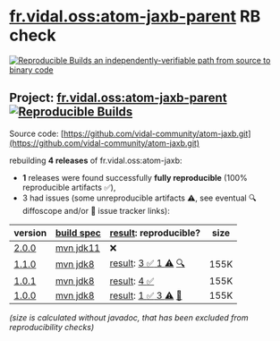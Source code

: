 [fr.vidal.oss:atom-jaxb-parent](https://central.sonatype.com/artifact/fr.vidal.oss/atom-jaxb-parent/versions) RB check
=======

[![Reproducible Builds](https://reproducible-builds.org/images/logos/rb.svg) an independently-verifiable path from source to binary code](https://reproducible-builds.org/)

## Project: [fr.vidal.oss:atom-jaxb-parent](https://central.sonatype.com/artifact/fr.vidal.oss/atom-jaxb-parent/versions) [![Reproducible Builds](https://img.shields.io/endpoint?url=https://raw.githubusercontent.com/jvm-repo-rebuild/reproducible-central/master/content/fr/vidal/oss/badge.json)](https://github.com/jvm-repo-rebuild/reproducible-central/blob/master/content/fr/vidal/oss/README.md)

Source code: [https://github.com/vidal-community/atom-jaxb.git](https://github.com/vidal-community/atom-jaxb.git)

rebuilding **4 releases** of fr.vidal.oss:atom-jaxb:
- **1** releases were found successfully **fully reproducible** (100% reproducible artifacts :white_check_mark:),
- 3 had issues (some unreproducible artifacts :warning:, see eventual :mag: diffoscope and/or :memo: issue tracker links):

| version | [build spec](/BUILDSPEC.md) | [result](https://reproducible-builds.org/docs/jvm/): reproducible? | size |
| -- | --------- | ------ | -- |
| [2.0.0](https://central.sonatype.com/artifact/fr.vidal.oss/atom-jaxb-parent/2.0.0/pom) | [mvn jdk11](atom-jaxb-2.0.0.buildspec) | :x: | |
| [1.1.0](https://central.sonatype.com/artifact/fr.vidal.oss/atom-jaxb/1.1.0/pom) | [mvn jdk8](atom-jaxb-1.1.0.buildspec) | [result](atom-jaxb-1.1.0.buildinfo): [3 :white_check_mark:  1 :warning:](atom-jaxb-1.1.0.buildcompare) [:mag:](atom-jaxb-1.1.0.diffoscope) | 155K |
| [1.0.1](https://central.sonatype.com/artifact/fr.vidal.oss/atom-jaxb/1.0.1/pom) | [mvn jdk8](atom-jaxb-1.0.1.buildspec) | [result](atom-jaxb-1.0.1.buildinfo): [4 :white_check_mark: ](atom-jaxb-1.0.1.buildcompare) | 155K |
| [1.0.0](https://central.sonatype.com/artifact/fr.vidal.oss/atom-jaxb/1.0.0/pom) | [mvn jdk8](atom-jaxb-1.0.0.buildspec) | [result](atom-jaxb-1.0.0.buildinfo): [1 :white_check_mark:  3 :warning:](atom-jaxb-1.0.0.buildcompare) [:memo:](https://github.com/vidal-community/atom-jaxb/issues/54) | 155K |

<i>(size is calculated without javadoc, that has been excluded from reproducibility checks)</i>
